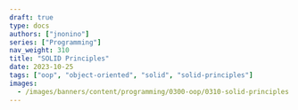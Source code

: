 ```yaml
---
draft: true
type: docs
authors: ["jnonino"]
series: ["Programming"]
nav_weight: 310
title: "SOLID Principles"
date: 2023-10-25
tags: ["oop", "object-oriented", "solid", "solid-principles"]
images:
  - /images/banners/content/programming/0300-oop/0310-solid-principles.en.png
---
```

